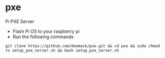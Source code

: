 # pxe
Pi PXE Server
- Flash Pi OS to your raspberry pi
- Run the following commands
```
git clone https://github.com/deemack/pxe.git && cd pxe && sudo chmod +x setup_pxe_server.sh && bash setup_pxe_server.sh
